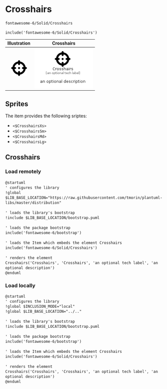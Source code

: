 # Crosshairs


```text
fontawesome-6/Solid/Crosshairs
```

```text
include('fontawesome-6/Solid/Crosshairs')
```



| Illustration | Crosshairs |
| :---: | :---: |
| ![illustration for Illustration](../../fontawesome-6/Solid/Crosshairs.png) | ![illustration for Crosshairs](../../fontawesome-6/Solid/Crosshairs.Local.png) |



## Sprites
The item provides the following sriptes:

- `<$CrosshairsXs>`
- `<$CrosshairsSm>`
- `<$CrosshairsMd>`
- `<$CrosshairsLg>`





## Crosshairs

### Load remotely
```plantuml
@startuml
' configures the library
!global $LIB_BASE_LOCATION="https://raw.githubusercontent.com/tmorin/plantuml-libs/master/distribution"

' loads the library's bootstrap
!include $LIB_BASE_LOCATION/bootstrap.puml

' loads the package bootstrap
include('fontawesome-6/bootstrap')

' loads the Item which embeds the element Crosshairs
include('fontawesome-6/Solid/Crosshairs')

' renders the element
Crosshairs('Crosshairs', 'Crosshairs', 'an optional tech label', 'an optional description')
@enduml
```

### Load locally
```plantuml
@startuml
' configures the library
!global $INCLUSION_MODE="local"
!global $LIB_BASE_LOCATION="../.."

' loads the library's bootstrap
!include $LIB_BASE_LOCATION/bootstrap.puml

' loads the package bootstrap
include('fontawesome-6/bootstrap')

' loads the Item which embeds the element Crosshairs
include('fontawesome-6/Solid/Crosshairs')

' renders the element
Crosshairs('Crosshairs', 'Crosshairs', 'an optional tech label', 'an optional description')
@enduml
```

